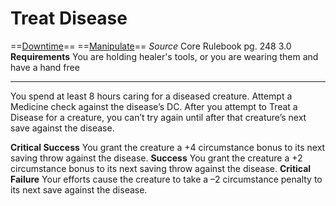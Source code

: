 # Treat Disease
==[Downtime](../Traits/Downtime.md)== ==[Manipulate](../Traits/Manipulate.md)==
*Source* Core Rulebook pg. 248 3.0
**Requirements** You are holding healer's tools, or you are wearing them and have a hand free

---

You spend at least 8 hours caring for a diseased creature. Attempt a Medicine check against the disease’s DC. After you attempt to Treat a Disease for a creature, you can’t try again until after that creature’s next save against the disease.

**Critical Success** You grant the creature a +4 circumstance bonus to its next saving throw against the disease.
**Success** You grant the creature a +2 circumstance bonus to its next saving throw against the disease.
**Critical Failure** Your efforts cause the creature to take a –2 circumstance penalty to its next save against the disease.